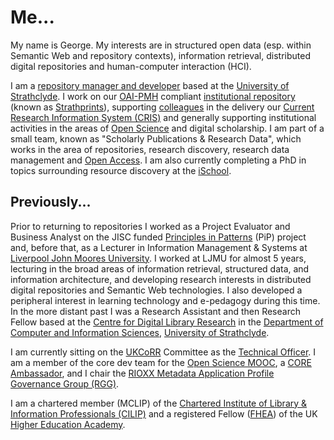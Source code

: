 # Me...

My name is George.  My interests are in structured open data (esp. within Semantic Web and repository contexts),  information retrieval, distributed digital repositories and  human-computer interaction (HCI).

I am a [repository manager and developer](https://www.strath.ac.uk/staff/macgregorgeorgemr/) based at the  [University of Strathclyde](http://www.strath.ac.uk/).  I work on our [OAI-PMH](http://www.openarchives.org/pmh/) compliant [institutional repository](https://en.wikipedia.org/wiki/Institutional_repository) (known as [Strathprints](https://strathprints.strath.ac.uk/)), supporting [colleagues](http://www.strath.ac.uk/rkes/) in the delivery our [Current Research Information System (CRIS)](http://www.eurocris.org) and generally supporting institutional activities in the areas of [Open Science](https://en.wikipedia.org/wiki/Open_science) and digital scholarship.  I am part of a small team, known as  "Scholarly Publications & Research Data", which works in the area of repositories, research discovery, research data management and [Open Access](https://en.wikipedia.org/wiki/Open_access). I am also currently completing a PhD in topics surrounding resource discovery at the [iSchool](https://www.strath.ac.uk/research/subjects/computerinformationscience/strathclydeischoolresearchgroup/).

## Previously...

Prior to returning to repositories I worked as a Project Evaluator and Business Analyst on the JISC funded [Principles in Patterns](http://www.principlesinpatterns.ac.uk/) (PiP) project and, before that, as a Lecturer in Information Management & Systems at [Liverpool John Moores University](https://www.ljmu.ac.uk/). I worked at LJMU for almost 5 years, lecturing in the broad areas of  information retrieval, structured data, and information architecture,  and developing research interests in distributed digital repositories  and Semantic Web technologies. I also developed a peripheral interest in learning technology and e-pedagogy during this time. In the more  distant past I was a Research Assistant and then Research Fellow based  at the [Centre for Digital Library Research](https://www.strath.ac.uk/cdlr/) in the [Department of Computer and Information Sciences](http://www.strath.ac.uk/cis/), [University of Strathclyde](http://www.strath.ac.uk/). 

I am currently sitting on the [UKCoRR](http://ukcorr.org/) Committee as the [Technical Officer](http://ukcorr.org/committee/). I am a member of the core dev team for the [Open Science MOOC](https://opensciencemooc.eu/), a [CORE Ambassador](https://blog.core.ac.uk/2019/10/16/core-ambassador-george-macgregor/), and I chair the [RIOXX Metadata Application Profile](https://rioxx.net/) [Governance Group (RGG)](http://www.rioxx.net/governance/).

I am a chartered member (MCLIP) of the [Chartered Institute of Library & Information Professionals (CILIP)](http://www.cilip.org.uk/) and a registered Fellow ([FHEA](http://www.heacademy.ac.uk/fellow/applying-to-become-a-fellow)) of the UK [Higher Education Academy](http://www.heacademy.ac.uk/).  